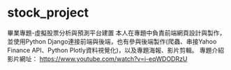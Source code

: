 # stock_project
畢業專題-虛擬股票分析與預測平台建置
本人在專題中負責前端網頁設計與製作，並使用Python Django連接前端與後端，也有參與後端製作(爬蟲、串接Yahoo Finance API、Python Plotly資料視覺化)，以及專題海報、影片剪輯。
專題介紹影片網址： https://www.youtube.com/watch?v=i-eqWDODRzU
